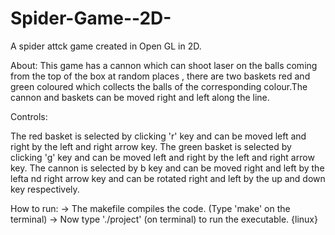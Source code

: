 Spider-Game--2D-
================

A spider attck game created in Open GL in 2D.

About:
This game has a cannon which can shoot laser on the balls coming from the top of the box at random places , there are two baskets red and green coloured which collects the balls of the corresponding colour.The cannon and baskets can be moved right and left along the line.

Controls:

The red basket is selected by clicking 'r' key and can be moved left and right by the left and right arrow key.
The green basket is selected by clicking 'g' key and can be moved left and right by the left and right arrow key.
The cannon is selected by b key and can be moved right and left by the lefta nd right arrow key and can be rotated right and left by the up and down key respectively.

How to run:
-> The makefile compiles the code. (Type 'make' on the terminal)
-> Now type './project' (on terminal) to run the executable. {linux}

